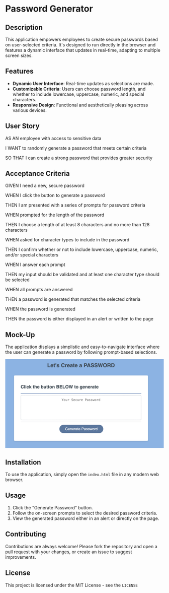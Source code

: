 # Password Generator

## Description
This application empowers employees to create secure passwords based on user-selected criteria. It's designed to run directly in the browser and features a dynamic interface that updates in real-time, adapting to multiple screen sizes.

## Features
- **Dynamic User Interface**: Real-time updates as selections are made.
- **Customizable Criteria**: Users can choose password length, and whether to include lowercase, uppercase, numeric, and special characters.
- **Responsive Design**: Functional and aesthetically pleasing across various devices.

## User Story

AS AN employee with access to sensitive data

I WANT to randomly generate a password that meets certain criteria

SO THAT I can create a strong password that provides greater security

## Acceptance Criteria 

GIVEN I need a new, secure password

WHEN I click the button to generate a password

THEN I am presented with a series of prompts for password criteria

WHEN prompted for the length of the password

THEN I choose a length of at least 8 characters and no more than 128 characters

WHEN asked for character types to include in the password

THEN I confirm whether or not to include lowercase, uppercase, numeric, and/or special characters

WHEN I answer each prompt

THEN my input should be validated and at least one character type should be selected

WHEN all prompts are answered

THEN a password is generated that matches the selected criteria

WHEN the password is generated

THEN the password is either displayed in an alert or written to the page

## Mock-Up
The application displays a simplistic and easy-to-navigate interface where the user can generate a password by following prompt-based selections.

![Password Generator Screenshot](<assets/images/passwordgenerator.jpg>)

## Installation
To use the application, simply open the `index.html` file in any modern web browser.

## Usage
1. Click the "Generate Password" button.
2. Follow the on-screen prompts to select the desired password criteria.
3. View the generated password either in an alert or directly on the page.

## Contributing
Contributions are always welcome! Please fork the repository and open a pull request with your changes, or create an issue to suggest improvements.

## License
This project is licensed under the MIT License - see the `LICENSE`